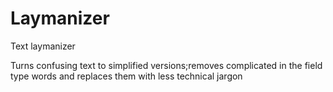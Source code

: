 # Laymanizer
Text laymanizer

Turns confusing text to simplified versions;removes complicated in the field type words and replaces them with less technical jargon

